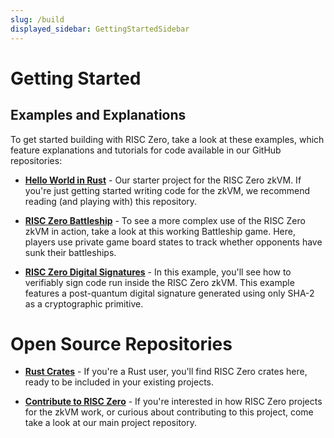 ```yaml
---
slug: /build
displayed_sidebar: GettingStartedSidebar
---
```

# Getting Started

## Examples and Explanations 
To get started building with RISC Zero, take a look at these examples, which feature explanations and tutorials for code available in our GitHub repositories:

* [**Hello World in Rust**](examples/rust_starter.md) - Our starter project for the RISC Zero zkVM. If you're just getting started writing code for the zkVM, we recommend reading (and playing with) this repository.

* [**RISC Zero Battleship**](examples/battleship_rust_explainer.md) - To see a more complex use of the RISC Zero zkVM in action, take a look at this working Battleship game. Here, players use private game board states to track whether opponents have sunk their battleships.

* [**RISC Zero Digital Signatures**](examples/digital_signatures_explainer.md) - In this example, you'll see how to verifiably sign code run inside the RISC Zero zkVM. This example features a post-quantum digital signature generated using only SHA-2 as a cryptographic primitive.

# Open Source Repositories

* [**Rust Crates**](https://github.com/risc0/risc0#rust-crates) - If you're a Rust user, you'll find RISC Zero crates here, ready to be included in your existing projects.

* [**Contribute to RISC Zero**](http://www.github.com/risc0/risc0) - If you're interested in how RISC Zero projects for the zkVM work, or curious about contributing to this project, come take a look at our main project repository.
